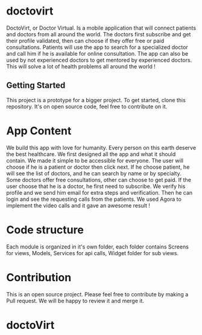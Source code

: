 # doctovirt

DoctoVirt, or Doctor Virtual. Is a mobile application that will connect patients and doctors from all around the world. The doctors first subscribe and get their profile validated, then can choose if they offer free or paid consultations. Patients will use the app to search for a specialized doctor and call him if he is available for online consultation. The app can also be used by not experienced doctors to get mentored by experienced doctors. This will solve a lot of health problems all around the world !

## Getting Started

This project is a prototype for a bigger project. To get started, clone this repository. It's on open source code, feel free to contribute on it.
 
# App Content
We build this app with love for humanity. Every person on this earth deserve the best healthcare. We first designed all the app and what it should contain. We made it simple to be accessible for everyone. The user will choose if he is a patient or doctor then click next. If he choose patient, he will see the list of doctors, and he can search by name or by specialty. Some doctors offer free consultations, other can choose to get paid. If the user choose that he is a doctor, he first need to subscribe. We verify his profile and we send him email for extra steps and verification. Then he can login and see the requesting calls from the patients. We used Agora to implement the video calls and it gave an awesome result !

# Code structure
Each module is organized in it's own folder, each folder contains Screens for views, Models, Services for api calls, Widget folder for sub views. 

# Contribution
This is an open source project. Please feel free to contribute by making a Pull request. We will be happy to review it and merge it.

# doctoVirt

